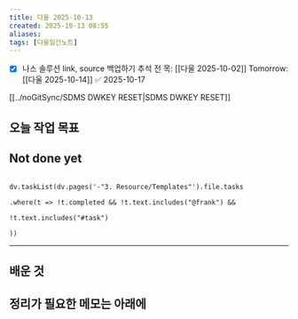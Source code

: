 ```yaml
---
title: 다울 2025-10-13
created: 2025-10-13 08:55
aliases: 
tags: [다울일간노트]
---
```


- [x] 나스 솔루션 link, source 백업하기
	추석 전 목: [[다울 2025-10-02]]
	Tomorrow: [[다울 2025-10-14]] ✅ 2025-10-17


[[../noGitSync/SDMS DWKEY RESET|SDMS DWKEY RESET]]

## 오늘 작업 목표




## Not done yet

```dataviewjs

dv.taskList(dv.pages('-"3. Resource/Templates"').file.tasks

.where(t => !t.completed && !t.text.includes("@frank") &&

!t.text.includes("#task")

))

```

---

## 배운 것




## 정리가 필요한 메모는 아래에



